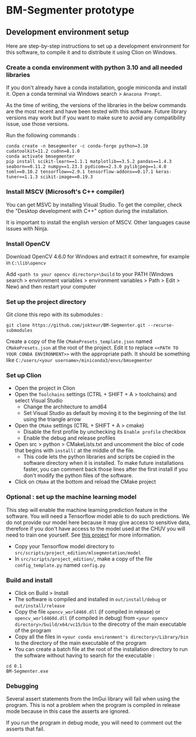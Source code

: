 # BM-Segmenter prototype
## Development environment setup
Here are step-by-step instructions to set up a development environment for this software, to compile it and to distribute it using Clion on Windows.

### Create a conda environment with python 3.10 and all needed libraries
If you don't already have a conda installation, google miniconda and install it. Open a conda terminal via Windows search > `Anacona Prompt`.

As the time of writing, the versions of the libraries in the below commands are the most recent and have been tested with this software. Future library versions may work but if you want to make sure to avoid any compatibility issue, use those versions.

Run the following commands :
```
conda create -n bmsegmenter -c conda-forge python=3.10 cudatoolkit=11.2 cudnn=8.1.0
conda activate bmsegmenter
pip install scikit-learn==1.1.1 matplotlib==3.5.2 pandas==1.4.3 seaborn==0.11.2 numpy==1.23.3 pydicom==2.3.0 pylibjpeg==1.4.0 toml==0.10.2 tensorflow==2.9.1 tensorflow-addons==0.17.1 keras-tuner==1.1.3 scikit-image==0.19.3
 ```

### Install MSCV (Microsoft's C++ compiler)
You can get MSVC by installing Visual Studio. To get the compiler, check the "Desktop development with C++" option during the installation.

It is important to install the english version of MSCV. Other languages cause issues with Ninja.

### Install OpenCV
Download OpenCV 4.6.0 for Windows and extract it somewhre, for example in `C:\lib\opencv`

Add `<path to your opencv directory>\build` to your PATH (Windows search > environment variables > environment variables > Path > Edit > New) and then restart your computer

### Set up the project directory
Git clone this repo with its submodules :

```git clone https://github.com/jokteur/BM-Segmenter.git --recurse-submodules```

Create a copy of the file `CMakePresets_template.json` named `CMakePresets.json` at the root of the project. Edit it to replace `<<PATH TO YOUR CONDA ENVIRONMENT>>` with the appropriate path. It should be something like `C:/users/<your username>/miniconda3/envs/bmsegmenter`
### Set up Clion
- Open the project in Clion
- Open the `Toolchains` settings (CTRL + SHIFT + A > toolchains) and select Visual Studio
  - Change the architecture to amd64
  - Set Visual Studio as default by moving it to the beginning of the list using the triangle arrow 
- Open the `CMake` settings (CTRL + SHIFT + A > cmake)
  - Disable the first profile by unchecking its `Enable profile` checkbox
  - Enable the debug and release profiles
- Open src > python > CMakeLists.txt and uncomment the bloc of code that begins with `install(` at the middle of the file.
  - This code lets the python libraries and scripts be copied in the software directory when it is installed. To make future installations faster, you can comment back those lines after the first install if you don't modify the python files of the software.
- Click on `CMake` at the bottom and reload the CMake project
### Optional : set up the machine learning model
This step will enable the machine learning prediction feature in the software. You will need a Tensorflow model able to do such predictions. We do not provide our model here because it may give access to sensitive data, therefore if you don't have access to the model used at the CHUV you will need to train one yourself. See [this project](https://github.com/damienmaier/l3-segmentation) for more information.

- Copy your Tensorflow model directory to `src/scripts/project_edition/mlsegmentation/model`
- In `src/scripts/project_edition/`, make a copy of the file `config_template.py` named `config.py`
### Build and install
- Click on Build > Install
- The software is compiled and installed in `out/install/debug` or `out/install/release`
- Copy the file `opencv_world460.dll` (if compiled in release) or `opencv_world460d.dll` (if compiled in debug) from `<your opencv directory>/build/x64/vc15/bin` to the direcotry of the main executable of the program
- Copy all the files in `<your conda environment's directory>/Library/bin` to the directory of the main executable of the program
- You can create a batch file at the root of the installation directory to run the software without having to search for the executable :
```
cd 0.1
BM-Segmenter.exe
```
### Debugging
Several assert statements from the ImGui library will fail when using the program. This is not a problem when the program is compiled in release mode because in this case the asserts are ignored.

If you run the program in debug mode, you will need to comment out the asserts that fail.